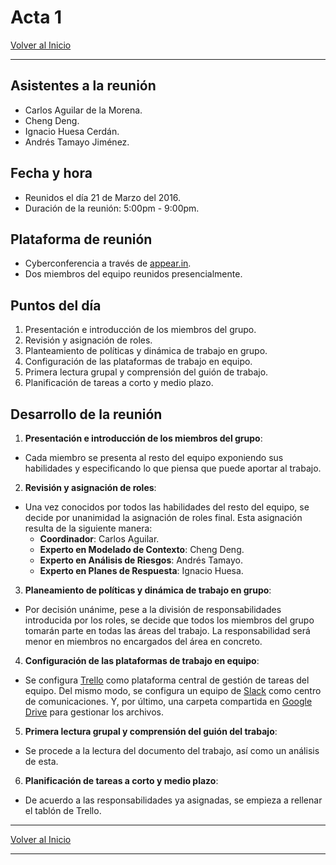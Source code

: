 # Acta 1

[Volver al Inicio](/projects/security)

--------

## Asistentes a la reunión

- Carlos Aguilar de la Morena.
- Cheng Deng.
- Ignacio Huesa Cerdán.
- Andrés Tamayo Jiménez.

## Fecha y hora

- Reunidos el día 21 de Marzo del 2016.
- Duración de la reunión: 5:00pm - 9:00pm.

## Plataforma de reunión

- Cyberconferencia a través de [appear.in](https://appear.in/).
- Dos miembros del equipo reunidos presencialmente.

## Puntos del día

1. Presentación e introducción de los miembros del grupo.
2. Revisión y asignación de roles.
3. Planteamiento de políticas y dinámica de trabajo en grupo.
4. Configuración de las plataformas de trabajo en equipo.
5. Primera lectura grupal y comprensión del guión de trabajo.
6. Planificación de tareas a corto y medio plazo.

## Desarrollo de la reunión

1. __Presentación e introducción de los miembros del grupo__:
  - Cada miembro se presenta al resto del equipo exponiendo sus habilidades y especificando lo que piensa que puede aportar al trabajo.
2. __Revisión y asignación de roles__:
  - Una vez conocidos por todos las habilidades del resto del equipo, se decide por unanimidad la asignación de roles final. Esta asignación resulta de la siguiente manera:
    - __Coordinador__: Carlos Aguilar.
    - __Experto en Modelado de Contexto__: Cheng Deng.
    - __Experto en Análisis de Riesgos__: Andrés Tamayo.
    - __Experto en Planes de Respuesta__: Ignacio Huesa.
3. __Planeamiento de políticas y dinámica de trabajo en grupo__:
  - Por decisión unánime, pese a la división de responsabilidades introducida por los roles, se decide que todos los miembros del grupo tomarán parte en todas las áreas del trabajo. La responsabilidad será menor en miembros no encargados del área en concreto.
4. __Configuración de las plataformas de trabajo en equipo__:
  - Se configura [Trello](https://trello.com/) como plataforma central de gestión de tareas del equipo. Del mismo modo, se configura un equipo de [Slack](https://slack.com/) como centro de comunicaciones. Y, por último, una carpeta compartida en [Google Drive](https://drive.google.com/) para gestionar los archivos.
5. __Primera lectura grupal y comprensión del guión del trabajo__:
  - Se procede a la lectura del documento del trabajo, así como un análisis de esta.
6. __Planificación de tareas a corto y medio plazo__:
  - De acuerdo a las responsabilidades ya asignadas, se empieza a rellenar el tablón de Trello.

--------

[Volver al Inicio](/projects/security)

--------
